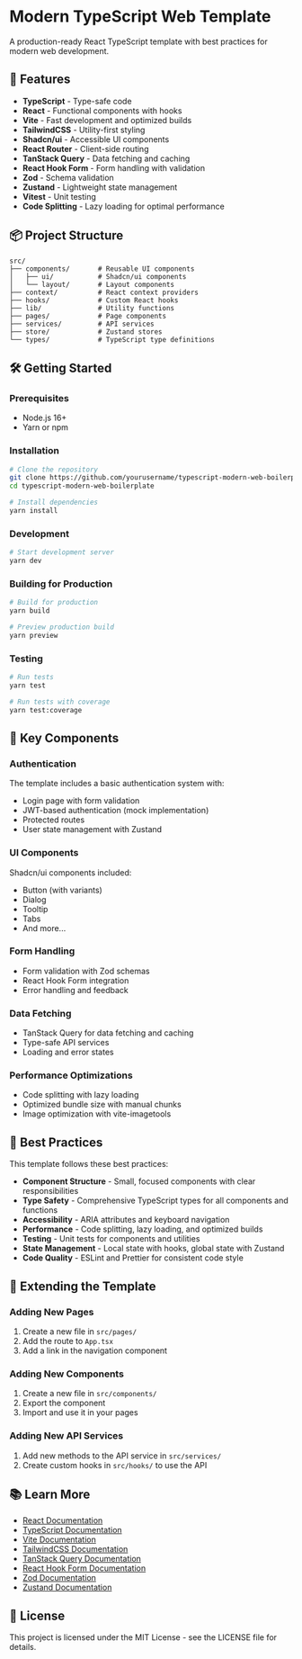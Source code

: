 # Modern TypeScript Web Template

A production-ready React TypeScript template with best practices for modern web development.

## 🚀 Features

- **TypeScript** - Type-safe code
- **React** - Functional components with hooks
- **Vite** - Fast development and optimized builds
- **TailwindCSS** - Utility-first styling
- **Shadcn/ui** - Accessible UI components
- **React Router** - Client-side routing
- **TanStack Query** - Data fetching and caching
- **React Hook Form** - Form handling with validation
- **Zod** - Schema validation
- **Zustand** - Lightweight state management
- **Vitest** - Unit testing
- **Code Splitting** - Lazy loading for optimal performance

## 📦 Project Structure

```
src/
├── components/       # Reusable UI components
│   ├── ui/           # Shadcn/ui components
│   └── layout/       # Layout components
├── context/          # React context providers
├── hooks/            # Custom React hooks
├── lib/              # Utility functions
├── pages/            # Page components
├── services/         # API services
├── store/            # Zustand stores
└── types/            # TypeScript type definitions
```

## 🛠️ Getting Started

### Prerequisites

- Node.js 16+
- Yarn or npm

### Installation

```bash
# Clone the repository
git clone https://github.com/yourusername/typescript-modern-web-boilerplate.git
cd typescript-modern-web-boilerplate

# Install dependencies
yarn install
```

### Development

```bash
# Start development server
yarn dev
```

### Building for Production

```bash
# Build for production
yarn build

# Preview production build
yarn preview
```

### Testing

```bash
# Run tests
yarn test

# Run tests with coverage
yarn test:coverage
```

## 🧩 Key Components

### Authentication

The template includes a basic authentication system with:

- Login page with form validation
- JWT-based authentication (mock implementation)
- Protected routes
- User state management with Zustand

### UI Components

Shadcn/ui components included:

- Button (with variants)
- Dialog
- Tooltip
- Tabs
- And more...

### Form Handling

- Form validation with Zod schemas
- React Hook Form integration
- Error handling and feedback

### Data Fetching

- TanStack Query for data fetching and caching
- Type-safe API services
- Loading and error states

### Performance Optimizations

- Code splitting with lazy loading
- Optimized bundle size with manual chunks
- Image optimization with vite-imagetools

## 📝 Best Practices

This template follows these best practices:

- **Component Structure** - Small, focused components with clear responsibilities
- **Type Safety** - Comprehensive TypeScript types for all components and functions
- **Accessibility** - ARIA attributes and keyboard navigation
- **Performance** - Code splitting, lazy loading, and optimized builds
- **Testing** - Unit tests for components and utilities
- **State Management** - Local state with hooks, global state with Zustand
- **Code Quality** - ESLint and Prettier for consistent code style

## 🔄 Extending the Template

### Adding New Pages

1. Create a new file in `src/pages/`
2. Add the route to `App.tsx`
3. Add a link in the navigation component

### Adding New Components

1. Create a new file in `src/components/`
2. Export the component
3. Import and use it in your pages

### Adding New API Services

1. Add new methods to the API service in `src/services/`
2. Create custom hooks in `src/hooks/` to use the API

## 📚 Learn More

- [React Documentation](https://reactjs.org/)
- [TypeScript Documentation](https://www.typescriptlang.org/)
- [Vite Documentation](https://vitejs.dev/)
- [TailwindCSS Documentation](https://tailwindcss.com/)
- [TanStack Query Documentation](https://tanstack.com/query/latest)
- [React Hook Form Documentation](https://react-hook-form.com/)
- [Zod Documentation](https://zod.dev/)
- [Zustand Documentation](https://github.com/pmndrs/zustand)

## 📄 License

This project is licensed under the MIT License - see the LICENSE file for details.
